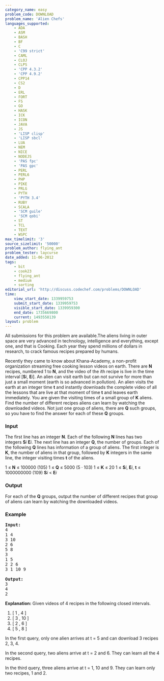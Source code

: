 ```yaml
---
category_name: easy
problem_code: DOWNLOAD
problem_name: 'Alien Chefs'
languages_supported:
    - ADA
    - ASM
    - BASH
    - BF
    - C
    - 'C99 strict'
    - CAML
    - CLOJ
    - CLPS
    - 'CPP 4.3.2'
    - 'CPP 4.9.2'
    - CPP14
    - CS2
    - D
    - ERL
    - FORT
    - FS
    - GO
    - HASK
    - ICK
    - ICON
    - JAVA
    - JS
    - 'LISP clisp'
    - 'LISP sbcl'
    - LUA
    - NEM
    - NICE
    - NODEJS
    - 'PAS fpc'
    - 'PAS gpc'
    - PERL
    - PERL6
    - PHP
    - PIKE
    - PRLG
    - PYTH
    - 'PYTH 3.4'
    - RUBY
    - SCALA
    - 'SCM guile'
    - 'SCM qobi'
    - ST
    - TCL
    - TEXT
    - WSPC
max_timelimit: '3'
source_sizelimit: '50000'
problem_author: flying_ant
problem_tester: laycurse
date_added: 11-06-2012
tags:
    - bit
    - cook23
    - flying_ant
    - medium
    - sorting
editorial_url: 'http://discuss.codechef.com/problems/DOWNLOAD'
time:
    view_start_date: 1339959753
    submit_start_date: 1339959753
    visible_start_date: 1339959300
    end_date: 1735669800
    current: 1493558139
layout: problem
---
```

All submissions for this problem are available.The aliens living in outer space are very advanced in technology, intelligence and everything, except one, and that is Cooking. Each year they spend millions of dollars in research, to crack famous recipes prepared by humans.

Recently they came to know about Khana-Academy, a non-profit organization streaming free cooking lesson videos on earth. There are **N** recipes, numbered 1 to **N**, and the video of the *i*th recipe is live in the time interval \[**S***i*, **E***i*\]. An alien can visit earth but can not survive for more than just a small moment (earth is so advanced in pollution). An alien visits the earth at an integer time **t** and instantly downloads the complete video of all the lessons that are live at that moment of time **t** and leaves earth immediately. You are given the visiting times of a small group of **K** aliens. Find the number of different recipes aliens can learn by watching the downloaded videos. Not just one group of aliens, there are **Q** such groups, so you have to find the answer for each of these **Q** groups.

### Input

The first line has an integer **N**. Each of the following **N** lines has two integers **S***i* **E***i*. The next line has an integer **Q**, the number of groups. Each of the following **Q** lines has information of a group of aliens. The first integer is **K**, the number of aliens in that group, followed by **K** integers in the same line, the integer visiting times **t** of the aliens.

1 ≤ **N** ≤ 100000 (105)
1 ≤ **Q** ≤ 5000 (5 · 103)
1 ≤ **K** ≤ 20
1 ≤ **S***i*, **E***i*, **t** ≤ 1000000000 (109)
**S***i* &lt; **E***i*

### Output

For each of the **Q** groups, output the number of different recipes that group of aliens can learn by watching the downloaded videos.

### Example

<pre>
<b>Input:</b>
4
1 4
3 10
2 6
5 8
3
1 5
2 2 6
3 1 10 9

<b>Output:</b>
3
4
2
</pre>

**Explanation:**
Given videos of 4 recipes in the following closed intervals.
1. \[ 1 , 4 \]
2. \[ 3 , 10 \]
3. \[ 2 , 6 \]
4. \[ 5 , 8 \]

In the first query, only one alien arrives at t = 5 and can download 3 recipes 2, 3, 4.

In the second query, two aliens arrive at t = 2 and 6. They can learn all the 4 recipes.

In the third query, three aliens arrive at t = 1, 10 and 9. They can learn only two recipes, 1 and 2.
